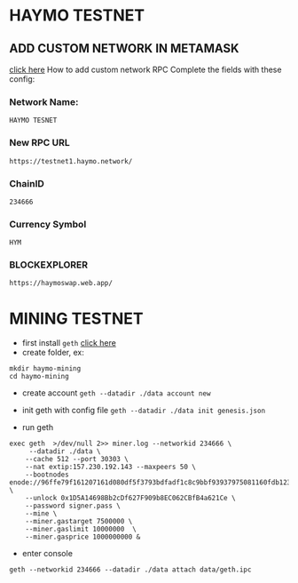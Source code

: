 # HAYMO TESTNET
## ADD CUSTOM NETWORK IN METAMASK
[click here](https://metamask.zendesk.com/hc/en-us/articles/360043227612-How-to-add-a-custom-network-RPC) How to add custom network RPC
Complete the fields with these config: 
### Network Name:
```HAYMO TESNET```

### New RPC URL
```https://testnet1.haymo.network/```

### ChainID
```234666```

### Currency Symbol
```HYM```

### BLOCKEXPLORER
```https://haymoswap.web.app/```



# MINING TESTNET
- first install ```geth``` [click here](https://geth.ethereum.org/docs/install-and-build/installing-geth)
- create folder, ex:
```
mkdir haymo-mining
cd haymo-mining
```
- create account
```geth --datadir ./data account new```

- init geth with config file 
```geth --datadir ./data init genesis.json```
- run geth  
```
exec geth  >/dev/null 2>> miner.log --networkid 234666 \ 
     --datadir ./data \
    --cache 512 --port 30303 \
    --nat extip:157.230.192.143 --maxpeers 50 \
    --bootnodes enode://96ffe79f161207161d080df5f3793bdfadf1c8c9bbf93937975081160fdb123bb0943e49b4ca8010ca310bb89613bff76002dbe583468142f4d238bed2ff9f9d@128.199.80.145:30303 \
    --unlock 0x1D5A14698Bb2cDf627F909b8EC062CBfB4a621Ce \
    --password signer.pass \
    --mine \
    --miner.gastarget 7500000 \
    --miner.gaslimit 10000000  \
    --miner.gasprice 1000000000 &
```

- enter console
```
geth --networkid 234666 --datadir ./data attach data/geth.ipc
```

